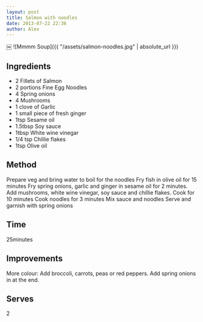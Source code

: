 ```yaml
---
layout: post
title: Salmon with noodles
date: 2013-07-22 22:36
author: Alex
---
```

￼
![Mmmm Soup]({{ "/assets/salmon-noodles.jpg" | absolute_url }})

## Ingredients
- 2 Fillets of Salmon
- 2 portions Fine Egg Noodles
- 4 Spring onions
- 4 Mushrooms
- 1 clove of Garlic
- 1 small piece of fresh ginger
- 1tsp Sesame oil
- 1.5tbsp Soy sauce
- 1tbsp White wine vinegar
- 1/4 tsp Chillie flakes
- 1tsp Olive oil

## Method
Prepare veg and bring water to boil for the noodles Fry fish in olive oil for 15 minutes Fry spring onions, garlic and ginger in sesame oil for 2 minutes. Add mushrooms, white wine vinegar, soy sauce and chillie flakes. Cook for 10 minutes Cook noodles for 3 minutes Mix sauce and noodles Serve and garnish with spring onions

## Time
25minutes

## Improvements
More colour: Add broccoli, carrots, peas or red peppers. Add spring onions in at the end.

## Serves
2
